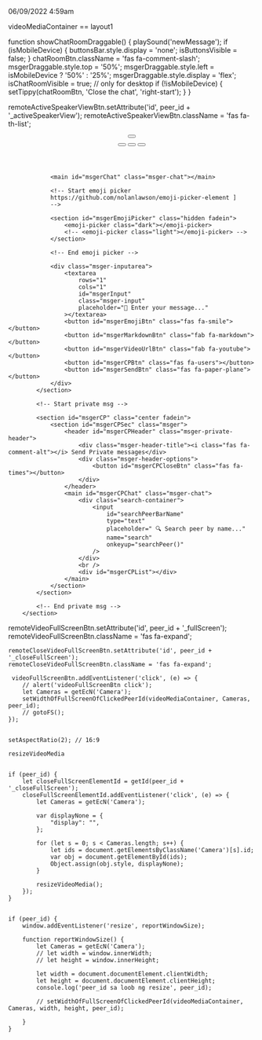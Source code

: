 06/09/2022 4:59am





videoMediaContainer == layout1



function showChatRoomDraggable() {
    playSound('newMessage');
    if (isMobileDevice) {
        buttonsBar.style.display = 'none';
        isButtonsVisible = false;
    }
    chatRoomBtn.className = 'fas fa-comment-slash';
    msgerDraggable.style.top = '50%';
    msgerDraggable.style.left = isMobileDevice ? '50%' : '25%';
    msgerDraggable.style.display = 'flex';
    isChatRoomVisible = true;
    // only for desktop
    if (!isMobileDevice) {
        setTippy(chatRoomBtn, 'Close the chat', 'right-start');
    }
}

 remoteActiveSpeakerViewBtn.setAttribute('id', peer_id + '_activeSpeakerView');
    remoteActiveSpeakerViewBtn.className = 'fas fa-th-list';









 <section id="msgerDraggable" class="msger-draggable fadein">
            <section id="msger" class="msger">
                <header id="msgerHeader" class="msger-header">
                    <div class="msger-header-title"><button id="msgerClose" class="fas fa-times"></button></div>
                    <div class="msger-header-options">
                        <button id="msgerTheme" class="fas fa-ghost"></button>
                        <button id="msgerSaveBtn" class="fas fa-save"></button>
                        <button id="msgerClean" class="fas fa-trash"></button>
                    </div>
                </header>

                <main id="msgerChat" class="msger-chat"></main>

                <!-- Start emoji picker 
                https://github.com/nolanlawson/emoji-picker-element ] 
                -->

                <section id="msgerEmojiPicker" class="hidden fadein">
                    <emoji-picker class="dark"></emoji-picker>
                    <!-- <emoji-picker class="light"></emoji-picker> -->
                </section>

                <!-- End emoji picker -->

                <div class="msger-inputarea">
                    <textarea
                        rows="1"
                        cols="1"
                        id="msgerInput"
                        class="msger-input"
                        placeholder="💬 Enter your message..."
                    ></textarea>
                    <button id="msgerEmojiBtn" class="fas fa-smile"></button>
                    <button id="msgerMarkdownBtn" class="fab fa-markdown"></button>
                    <button id="msgerVideoUrlBtn" class="fab fa-youtube"></button>
                    <button id="msgerCPBtn" class="fas fa-users"></button>
                    <button id="msgerSendBtn" class="fas fa-paper-plane"></button>
                </div>
            </section>

            <!-- Start private msg -->

            <section id="msgerCP" class="center fadein">
                <section id="msgerCPSec" class="msger">
                    <header id="msgerCPHeader" class="msger-private-header">
                        <div class="msger-header-title"><i class="fas fa-comment-alt"></i> Send Private messages</div>
                        <div class="msger-header-options">
                            <button id="msgerCPCloseBtn" class="fas fa-times"></button>
                        </div>
                    </header>
                    <main id="msgerCPChat" class="msger-chat">
                        <div class="search-container">
                            <input
                                id="searchPeerBarName"
                                type="text"
                                placeholder=" 🔍 Search peer by name..."
                                name="search"
                                onkeyup="searchPeer()"
                            />
                        </div>
                        <br />
                        <div id="msgerCPList"></div>
                    </main>
                </section>
            </section>

            <!-- End private msg -->
        </section>







 remoteVideoFullScreenBtn.setAttribute('id', peer_id + '_fullScreen');
    remoteVideoFullScreenBtn.className = 'fas fa-expand';

    remoteCloseVideoFullScreenBtn.setAttribute('id', peer_id + '_closeFullScreen');
    remoteCloseVideoFullScreenBtn.className = 'fas fa-expand';

     videoFullScreenBtn.addEventListener('click', (e) => {
        // alert('videoFullScreenBtn click');
        let Cameras = getEcN('Camera');
        setWidthOfFullScreenOfClickedPeerId(videoMediaContainer, Cameras, peer_id);
        // gotoFS();
    });


    setAspectRatio(2); // 16:9

    resizeVideoMedia


    if (peer_id) {
        let closeFullScreenElementId = getId(peer_id + '_closeFullScreen');
        closeFullScreenElementId.addEventListener('click', (e) => {
            let Cameras = getEcN('Camera');

            var displayNone = {
                "display": "",
            };
        
            for (let s = 0; s < Cameras.length; s++) {
                let ids = document.getElementsByClassName('Camera')[s].id;
                var obj = document.getElementById(ids);
                Object.assign(obj.style, displayNone);
            }

            resizeVideoMedia();
        });
    }


    if (peer_id) {
        window.addEventListener('resize', reportWindowSize);

        function reportWindowSize() {
            let Cameras = getEcN('Camera');
            // let width = window.innerWidth;
            // let height = window.innerHeight;

            let width = document.documentElement.clientWidth;
            let height = document.documentElement.clientHeight;
            console.log('peer_id sa loob ng resize', peer_id);
    
            // setWidthOfFullScreenOfClickedPeerId(videoMediaContainer, Cameras, width, height, peer_id);
            
        }
    }